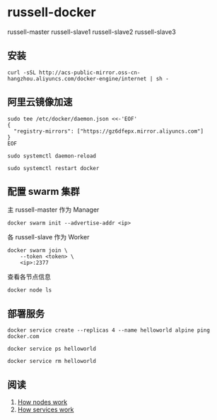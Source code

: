 # russell-docker

russell-master
russell-slave1
russell-slave2
russell-slave3

## 安装
```
curl -sSL http://acs-public-mirror.oss-cn-hangzhou.aliyuncs.com/docker-engine/internet | sh -
```


## 阿里云镜像加速
```
sudo tee /etc/docker/daemon.json <<-'EOF'
{
  "registry-mirrors": ["https://gz6dfepx.mirror.aliyuncs.com"]
}
EOF

sudo systemctl daemon-reload

sudo systemctl restart docker
```


## 配置 swarm 集群

主 russell-master 作为 Manager
```
docker swarm init --advertise-addr <ip>
```

各 russell-slave 作为 Worker
```
docker swarm join \
    --token <token> \
    <ip>:2377
```

查看各节点信息
```
docker node ls
```


## 部署服务
```
docker service create --replicas 4 --name helloworld alpine ping docker.com

docker service ps helloworld

docker service rm helloworld
```

## 阅读

1. [How nodes work](https://docs.docker.com/engine/swarm/how-swarm-mode-works/nodes/)
2. [How services work](https://docs.docker.com/engine/swarm/how-swarm-mode-works/services/)

